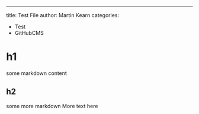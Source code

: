 ---
title: Test File
author: Martin Kearn
categories: 
  - Test
  - GitHubCMS
# h1
some markdown content

## h2
some more markdown
More text here

